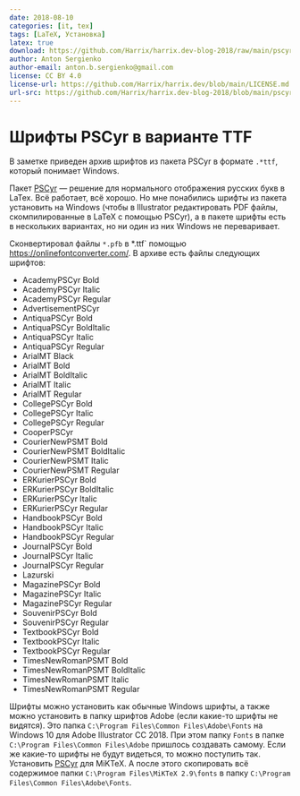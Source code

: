 ```yaml
---
date: 2018-08-10
categories: [it, tex]
tags: [LaTeX, Установка]
latex: true
download: https://github.com/Harrix/harrix.dev-blog-2018/raw/main/pscyr-ttf-fonts/files/pscyr-ttf-fonts.zip
author: Anton Sergienko
author-email: anton.b.sergienko@gmail.com
license: CC BY 4.0
license-url: https://github.com/Harrix/harrix.dev/blob/main/LICENSE.md
url-src: https://github.com/Harrix/harrix.dev-blog-2018/blob/main/pscyr-ttf-fonts/pscyr-ttf-fonts.md
---
```


# Шрифты PSCyr в варианте TTF

В заметке приведен архив шрифтов из пакета PSCyr в формате `.*ttf`, который понимает Windows.

Пакет [PSCyr](https://github.com/Harrix/harrix.dev-blog-2018/blob/main/pscyr/pscyr.md) — решение для нормального отображения русских букв в LaTex. Всё работает, всё хорошо. Но мне понабились шрифты из пакета установить на Windows (чтобы в Illustrator редактировать PDF файлы, скомпилированные в LaTeX с помощью PSCyr), а в пакете шрифты есть в нескольких вариантах, но ни один из них Windows не переваривает.

Сконвертировал файлы `*.pfb` в \*.ttf` помощью <https://onlinefontconverter.com/>. В архиве есть файлы следующих шрифтов:

- AcademyPSCyr Bold
- AcademyPSCyr Italic
- AcademyPSCyr Regular
- AdvertisementPSCyr
- AntiquaPSCyr Bold
- AntiquaPSCyr BoldItalic
- AntiquaPSCyr Italic
- AntiquaPSCyr Regular
- ArialMT Black
- ArialMT Bold
- ArialMT BoldItalic
- ArialMT Italic
- ArialMT Regular
- CollegePSCyr Bold
- CollegePSCyr Italic
- CollegePSCyr Regular
- CooperPSCyr
- CourierNewPSMT Bold
- CourierNewPSMT BoldItalic
- CourierNewPSMT Italic
- CourierNewPSMT Regular
- ERKurierPSCyr Bold
- ERKurierPSCyr BoldItalic
- ERKurierPSCyr Italic
- ERKurierPSCyr Regular
- HandbookPSCyr Bold
- HandbookPSCyr Italic
- HandbookPSCyr Regular
- JournalPSCyr Bold
- JournalPSCyr Italic
- JournalPSCyr Regular
- Lazurski
- MagazinePSCyr Bold
- MagazinePSCyr Italic
- MagazinePSCyr Regular
- SouvenirPSCyr Bold
- SouvenirPSCyr Regular
- TextbookPSCyr Bold
- TextbookPSCyr Italic
- TextbookPSCyr Regular
- TimesNewRomanPSMT Bold
- TimesNewRomanPSMT BoldItalic
- TimesNewRomanPSMT Italic
- TimesNewRomanPSMT Regular

Шрифты можно установить как обычные Windows шрифты, а также можно установить в папку шрифтов Adobe (если какие-то шрифты не видятся). Это папка `C:\Program Files\Common Files\Adobe\Fonts` на Windows 10 для Adobe Illustrator CC 2018. При этом папку `Fonts` в папке `C:\Program Files\Common Files\Adobe` пришлось создавать самому. Если же какие-то шрифты не будут видеться, то можно поступить так. Установить [PSCyr](https://github.com/Harrix/harrix.dev-blog-2018/blob/main/pscyr/pscyr.md) для MiKTeX. А после этого скопировать всё содержимое папки `C:\Program Files\MiKTeX 2.9\fonts` в папку `C:\Program Files\Common Files\Adobe\Fonts`.
